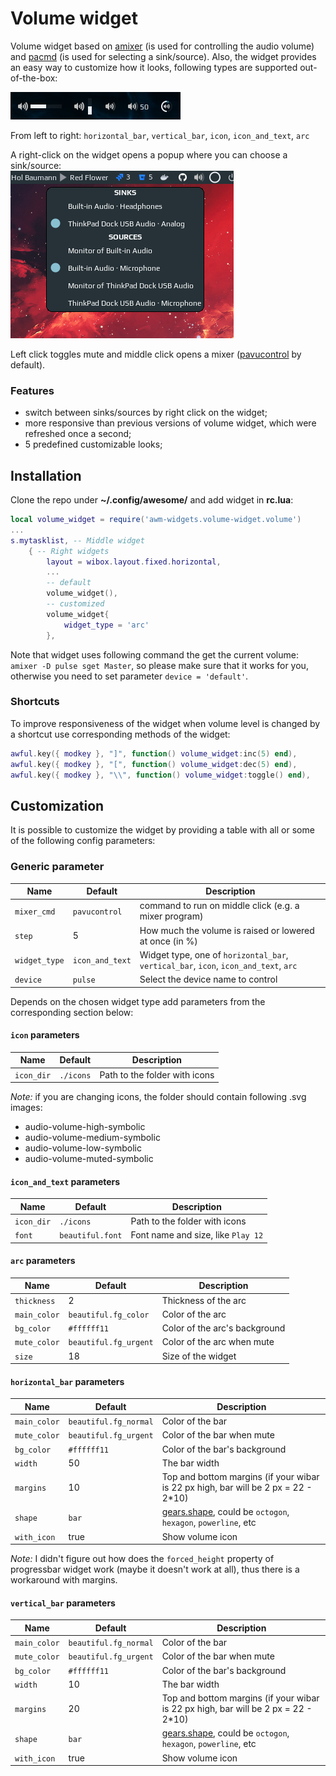 # Volume widget

Volume widget based on [amixer](https://linux.die.net/man/1/amixer) (is used for controlling the audio volume) and [pacmd](https://linux.die.net/man/1/pacmd) (is used for selecting a sink/source). Also, the widget provides an easy way to customize how it looks, following types are supported out-of-the-box:

![types](screenshots/variations.png)

From left to right: `horizontal_bar`, `vertical_bar`, `icon`, `icon_and_text`, `arc`

A right-click on the widget opens a popup where you can choose a sink/source:  
![sink-sources](screenshots/volume-sink-sources.png)

Left click toggles mute and middle click opens a mixer ([pavucontrol](https://freedesktop.org/software/pulseaudio/pavucontrol/) by default).

### Features

 - switch between sinks/sources by right click on the widget;
 - more responsive than previous versions of volume widget, which were refreshed once a second;
 - 5 predefined customizable looks;

## Installation

Clone the repo under **~/.config/awesome/** and add widget in **rc.lua**:

```lua
local volume_widget = require('awm-widgets.volume-widget.volume')
...
s.mytasklist, -- Middle widget
	{ -- Right widgets
    	layout = wibox.layout.fixed.horizontal,
        ...
        -- default
        volume_widget(),
        -- customized
        volume_widget{
            widget_type = 'arc'
        },
```

Note that widget uses following command the get the current volume: `amixer -D pulse sget Master`, so please make sure that it works for you, otherwise you need to set parameter `device = 'default'`.

### Shortcuts

To improve responsiveness of the widget when volume level is changed by a shortcut use corresponding methods of the widget:

```lua
awful.key({ modkey }, "]", function() volume_widget:inc(5) end),
awful.key({ modkey }, "[", function() volume_widget:dec(5) end),
awful.key({ modkey }, "\\", function() volume_widget:toggle() end),
```

## Customization

It is possible to customize the widget by providing a table with all or some of the following config parameters:

### Generic parameter

| Name | Default | Description |
|---|---|---|
| `mixer_cmd` | `pavucontrol` | command to run on middle click (e.g. a mixer program) |
| `step` | 5 | How much the volume is raised or lowered at once (in %) |
| `widget_type`| `icon_and_text`| Widget type, one of `horizontal_bar`, `vertical_bar`, `icon`, `icon_and_text`, `arc` |
| `device` | `pulse` | Select the device name to control |

Depends on the chosen widget type add parameters from the corresponding section below:

#### `icon` parameters

| Name | Default | Description |
|---|---|---|
| `icon_dir`| `./icons`| Path to the folder with icons | 

_Note:_ if you are changing icons, the folder should contain following .svg images: 
 - audio-volume-high-symbolic
 - audio-volume-medium-symbolic
 - audio-volume-low-symbolic
 - audio-volume-muted-symbolic

#### `icon_and_text` parameters

| Name | Default | Description |
|---|---|---|
| `icon_dir`| `./icons`| Path to the folder with icons | 
| `font` | `beautiful.font` | Font name and size, like `Play 12` |

#### `arc` parameters

| Name | Default | Description |
|---|---|---|
| `thickness` | 2 | Thickness of the arc |
| `main_color` | `beautiful.fg_color` | Color of the arc |
| `bg_color` | `#ffffff11` | Color of the arc's background |
| `mute_color` | `beautiful.fg_urgent` | Color of the arc when mute |
| `size` | 18 | Size of the widget |

#### `horizontal_bar` parameters

| Name | Default | Description |
|---|---|---|
| `main_color` | `beautiful.fg_normal` | Color of the bar |
| `mute_color` | `beautiful.fg_urgent` | Color of the bar when mute |
| `bg_color` | `#ffffff11` | Color of the bar's background |
| `width` | 50 | The bar width |
| `margins` | 10 | Top and bottom margins (if your wibar is 22 px high, bar will be 2 px = 22 - 2*10) |
| `shape` | `bar` | [gears.shape](https://awesomewm.org/doc/api/libraries/gears.shape.html), could be `octogon`, `hexagon`, `powerline`, etc |
| `with_icon` | true | Show volume icon|

_Note:_ I didn't figure out how does the `forced_height` property of progressbar widget work (maybe it doesn't work at all), thus there is a workaround with margins.

#### `vertical_bar` parameters

| Name | Default | Description |
|---|---|---|
| `main_color` | `beautiful.fg_normal` | Color of the bar |
| `mute_color` | `beautiful.fg_urgent` | Color of the bar when mute |
| `bg_color` | `#ffffff11` | Color of the bar's background |
| `width` | 10 | The bar width |
| `margins` | 20 | Top and bottom margins (if your wibar is 22 px high, bar will be 2 px = 22 - 2*10) |
| `shape` | `bar` | [gears.shape](https://awesomewm.org/doc/api/libraries/gears.shape.html), could be `octogon`, `hexagon`, `powerline`, etc |
| `with_icon` | true | Show volume icon| 
